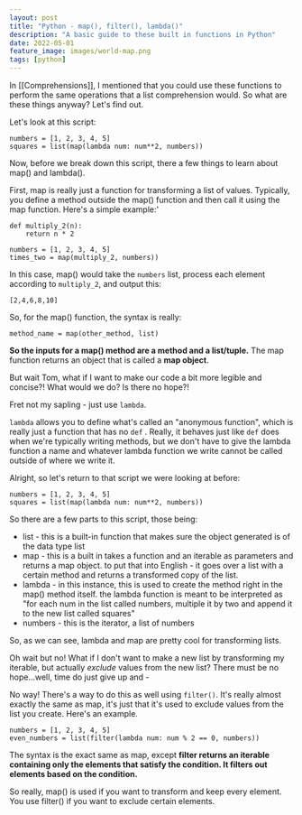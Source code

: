 ```yaml
---
layout: post
title: "Python - map(), filter(), lambda()"
description: "A basic guide to these built in functions in Python"
date: 2022-05-01
feature_image: images/world-map.png
tags: [python]
---
```


In [[Comprehensions]], I mentioned that you could use these functions to perform the same operations that a list comprehension would. So what are these things anyway? Let's find out.

<!--more-->

Let's look at this script:

```
numbers = [1, 2, 3, 4, 5] 
squares = list(map(lambda num: num**2, numbers)) 
```

Now, before we break down this script, there a few things to learn about map() and lambda().

First, map is really just a function for transforming a list of values. Typically, you define a method outside the map() function and then call it using the map function. Here's a simple example:'

```
def multiply_2(n):
	return n * 2

numbers = [1, 2, 3, 4, 5] 
times_two = map(multiply_2, numbers)) 
```

In this case, map() would take the `numbers` list, process each element according to `multiply_2`, and output this:

```
[2,4,6,8,10]
```

So, for the map() function, the syntax is really:

```
method_name = map(other_method, list)
```

**So the inputs for a map() method are a method and a list/tuple.** The map function returns an object that is called a **map object**. 

But wait Tom, what if I want to make our code a bit more legible and concise?! What would we do? Is there no hope?! 

Fret not my sapling - just use `lambda`.

`lambda` allows you to define what's called an "anonymous function", which is really just a function that has no `def` . Really, it behaves just like `def`  does when we're typically writing methods, but we don't have to give the lambda function a name and whatever lambda function we write cannot be called outside of where we write it.

Alright, so let's return to that script we were looking at before:

```
numbers = [1, 2, 3, 4, 5] 
squares = list(map(lambda num: num**2, numbers)) 
```

So there are a few parts to this script, those being:

- list - this is a built-in function that makes sure the object generated is of the data type list
- map - this is a built in takes a function and an iterable as parameters and returns a map object. to put that into English - it goes over a list with a certain method and returns a transformed copy of the list.
- lambda - in this instance, this is used to create the method right in the map() method itself. the lambda function is meant to be interpreted as "for each num in the list called numbers, multiple it by two and append it to the new list called squares" 
- numbers - this is the iterator, a list of numbers

So, as we can see, lambda and map are pretty cool for transforming lists. 

Oh wait but no! What if I don't want to make a new list by transforming my iterable, but actually *exclude* values from the new list? There must be no hope...well, time do just give up and - 

No way! There's a way to do this as well using `filter()`. It's really almost exactly the same as map, it's just that it's used to exclude values from the list you create. Here's an example.

```
numbers = [1, 2, 3, 4, 5] 
even_numbers = list(filter(lambda num: num % 2 == 0, numbers))
```

The syntax is the exact same as map, except **filter returns an iterable containing only the elements that satisfy the condition. It filters out elements based on the condition.**

So really, map() is used if you want to transform and keep every element. You use filter() if you want to exclude certain elements. 
